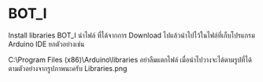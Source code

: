 # BOT_I
Install libraries BOT_I
นำไฟล์ ที่ได้จากการ Download ไปแล้วนำไปไว้ในไฟล์ที่เก็บโปรแกรม Arduino IDE ยกตัวอย่างเช่น

C:\Program Files (x86)\Arduino\libraries
 อย่าลืมแตกไฟล์ เมื่อนำไปวางจะได้ตามรูปที่ได้ ตามตัวอย่างจากรูปภาพนะครับ  Libraries.png
